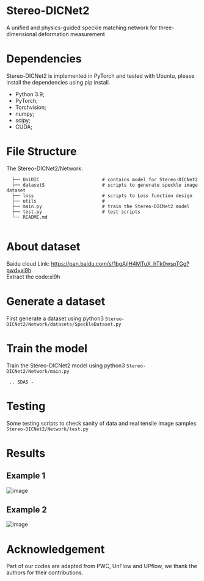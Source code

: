 # Stereo-DICNet2
A unified and physics-guided speckle matching network for three-dimensional deformation measurement

# Dependencies
Stereo-DICNet2 is implemented in PyTorch and tested with Ubuntu, please install the dependencies using pip install.
* Python 3.9; 
* PyTorch;
* Torchvision;
* numpy;
* scipy;
* CUDA;
# File Structure
The Stereo-DICNet2/Network:
```
  ├── UniDIC                       # contains model for Stereo-DICNet2
  ├── datasetS                     # scripts to generate speckle image dataset
  ├── loss                         # scripts to Loss function design
  ├── utils                        # 
  ├── main.py                      # train the Stereo-DICNet2 model
  ├── test.py                      # test scripts
  └── README.md


```
# About dataset
Baidu cloud Link: https://pan.baidu.com/s/1bgAjIH4MTuX_hTk0wspTGg?pwd=xi9h <br/> 
Extract the code:xi9h
# Generate a dataset
First generate a dataset using python3 `Stereo-DICNet2/Network/datasets/SpeckleDataset.py`
# Train the model
Train the Stereo-DICNet2 model using python3 `Stereo-DICNet2/Network/main.py`
```
 .. SDAS -

```
# Testing
Some testing scripts to check sanity of data and real tensile image samples `Stereo-DICNet2/Network/test.py`

# Results
## Example 1
![image](result/res1.gif)
## Example 2
![image](result/res2.gif)

# Acknowledgement 
Part of our codes are adapted from PWC, UnFlow and UPflow, we thank the authors for their contributions.
